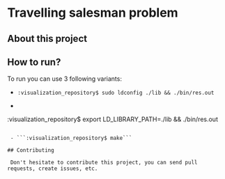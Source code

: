 # Travelling salesman problem

## About this project  

## How to run?

To run you can use 3 following variants:

 - ```:visualization_repository$ sudo ldconfig ./lib && ./bin/res.out```

 - ```
:visualization_repository$ export LD_LIBRARY_PATH=./lib && ./bin/res.out
```

 - ```:visualization_repository$ make```

## Contributing

 Don't hesitate to contribute this project, you can send pull requests, create issues, etc.
